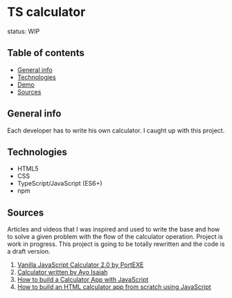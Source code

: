 # TS calculator

status: WIP

## Table of contents

- [General info](#general-info)
- [Technologies](#technologies)
- [Demo](#demo)
- [Sources](#sources)

## General info

Each developer has to write his own calculator. I caught up with this project.

## Technologies

- HTML5
- CSS
- TypeScript/JavaScript (ES6+)
- npm

## Sources

Articles and videos that I was inspired and used to write the base and how to solve a given problem with the flow of the calculator operation. Project is work in progress. This project is going to be totally rewritten and the code is a draft version.

1. [Vanilla JavaScript Calculator 2.0 by PortEXE](https://www.youtube.com/watch?v=9JxR5R-RziQ)
2. [Calculator written by Ayo Isaiah](https://jsfiddle.net/ayoisaiah/v7usehxw/27/)
3. [How to build a Calculator App with JavaScript](https://freshman.tech/calculator/)
4. [How to build an HTML calculator app from scratch using JavaScript
   ](https://www.freecodecamp.org/news/how-to-build-an-html-calculator-app-from-scratch-using-javascript-4454b8714b98/)
